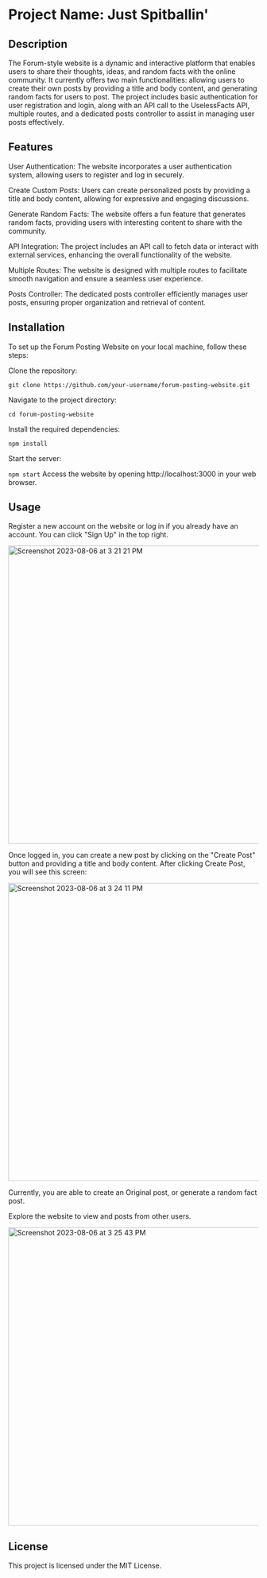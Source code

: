 # Project Name: Just Spitballin'
## Description
The Forum-style website is a dynamic and interactive platform that enables users to share their thoughts, ideas, and random facts with the online community. It currently offers two main functionalities: allowing users to create their own posts by providing a title and body content, and generating random facts for users to post. The project includes basic authentication for user registration and login, along with an API call to the UselessFacts API, multiple routes, and a dedicated posts controller to assist in managing user posts effectively.

## Features
User Authentication: The website incorporates a user authentication system, allowing users to register and log in securely.

Create Custom Posts: Users can create personalized posts by providing a title and body content, allowing for expressive and engaging discussions.

Generate Random Facts: The website offers a fun feature that generates random facts, providing users with interesting content to share with the community.

API Integration: The project includes an API call to fetch data or interact with external services, enhancing the overall functionality of the website.

Multiple Routes: The website is designed with multiple routes to facilitate smooth navigation and ensure a seamless user experience.

Posts Controller: The dedicated posts controller efficiently manages user posts, ensuring proper organization and retrieval of content.

## Installation
To set up the Forum Posting Website on your local machine, follow these steps:

Clone the repository:

```git clone https://github.com/your-username/forum-posting-website.git```

Navigate to the project directory:

```cd forum-posting-website```

Install the required dependencies:

```npm install```

Start the server:

```npm start```
Access the website by opening http://localhost:3000 in your web browser.

## Usage

Register a new account on the website or log in if you already have an account. You can click "Sign Up" in the top right.

<img width="600" alt="Screenshot 2023-08-06 at 3 21 21 PM" src="https://github.com/Spit-ball/mmc6278-9-9-snydersohl-jacob/assets/83725076/c6fd5d41-7556-4d0e-8f03-b0e64ea4d2ae">

Once logged in, you can create a new post by clicking on the "Create Post" button and providing a title and body content. After clicking Create Post, you will see this screen:

<img width="600" alt="Screenshot 2023-08-06 at 3 24 11 PM" src="https://github.com/Spit-ball/mmc6278-9-9-snydersohl-jacob/assets/83725076/c1df2077-cfea-41d5-8753-1fb6d29e47b2">

Currently, you are able to create an Original post, or generate a random fact post. 

Explore the website to view and posts from other users.

<img width="600" alt="Screenshot 2023-08-06 at 3 25 43 PM" src="https://github.com/Spit-ball/mmc6278-9-9-snydersohl-jacob/assets/83725076/7b2d0c7b-5750-4149-a223-5bcc3914cb38">

## License
This project is licensed under the MIT License.
